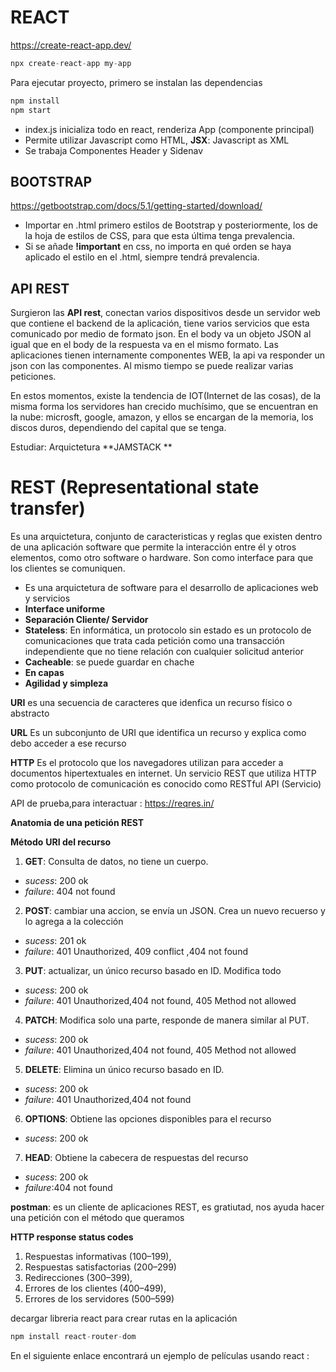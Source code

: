 
# REACT
<https://create-react-app.dev/>

```js 
npx create-react-app my-app
```

Para ejecutar proyecto, primero se instalan las dependencias

```js
npm install
npm start
```

- index.js inicializa todo en react, renderiza App (componente principal)
- Permite utilizar Javascript como HTML, **JSX**: Javascript as XML
- Se trabaja Componentes Header y Sidenav
## BOOTSTRAP 

<https://getbootstrap.com/docs/5.1/getting-started/download/>

- Importar en .html primero estilos de Bootstrap y posteriormente, los de la hoja de estilos de CSS, para que esta última tenga prevalencia.
- Si se añade **!important** en css, no importa en qué orden se haya aplicado el estilo en el .html, siempre tendrá prevalencia.

## API REST
Surgieron las **API rest**, conectan varios dispositivos desde un servidor web que contiene el backend de la aplicación, tiene varios servicios que esta comunicado por medio de formato json.  En el body va un objeto JSON al igual que  en el body de la respuesta va en el mismo formato. 
Las aplicaciones tienen internamente componentes WEB, la api va responder un json con las componentes.
Al mismo tiempo se puede realizar varias peticiones. 

En estos momentos, existe la tendencia de IOT(Internet de las cosas), de la misma forma los servidores han crecido muchísimo, que se encuentran en la nube: microsft, google, amazon, y ellos se encargan de la memoria, los discos duros, dependiendo del capital que se tenga.

Estudiar: Arquictetura **JAMSTACK **

# REST (Representational state transfer)

Es una arquictetura,  conjunto de caracteristicas y reglas que existen dentro de una aplicación software que permite la interacción entre él y otros elementos, como otro software o hardware. Son como interface para que los clientes se comuniquen.

* Es una arquictetura de software para el desarrollo de aplicaciones web y servicios
* **Interface uniforme** 
* **Separación Cliente/ Servidor**
* **Stateless**: En informática, un protocolo sin estado es un protocolo de comunicaciones que trata cada petición como una transacción independiente que no tiene relación con cualquier solicitud anterior
* **Cacheable**: se puede guardar en chache 
* **En capas**
* **Agilidad y simpleza**

**URI**
es una secuencia de caracteres que idenfica un recurso físico o abstracto

**URL**
Es un subconjunto de URI que identifica un recurso y explica como debo acceder a ese recurso 

**HTTP**
Es el protocolo que los navegadores utilizan para acceder a documentos hipertextuales en internet.
Un servicio REST que utiliza HTTP como protocolo de comunicación es conocido como RESTful API (Servicio)

API de prueba,para interactuar : https://reqres.in/

**Anatomia de una petición REST**

**Método** **URI del recurso**
1. **GET**: Consulta de datos, no tiene un cuerpo.
- *sucess*: 200 ok
- *failure*: 404 not found 
2. **POST**: cambiar una accion, se envía un JSON.  Crea un nuevo recuerso y lo agrega a la colección
- *sucess*: 201 ok
- *failure*: 401 Unauthorized, 409 conflict ,404 not found 
3. **PUT**: actualizar, un único recurso basado en ID. Modifica todo 
- *sucess*: 200 ok
- *failure*: 401 Unauthorized,404 not found, 405 Method not allowed 
4. **PATCH**: Modifica solo una parte, responde de manera similar al PUT.
- *sucess*: 200 ok
- *failure*: 401 Unauthorized,404 not found, 405 Method not allowed
5. **DELETE**: Elimina un único recurso basado en ID.
- *sucess*: 200 ok
- *failure*: 401 Unauthorized,404 not found
6. **OPTIONS**: Obtiene las opciones disponibles para el recurso
- *sucess*: 200 ok
7. **HEAD**: Obtiene la cabecera de respuestas del recurso 
- *sucess*: 200 ok
- *failure*:404 not found

**postman**: es un cliente de aplicaciones REST, es gratiutad, nos ayuda hacer una petición con el método que queramos

**HTTP response status codes**
1. Respuestas informativas (100–199),
2. Respuestas satisfactorias (200–299)
3. Redirecciones (300–399),
4. Errores de los clientes (400–499),
4. Errores de los servidores (500–599)


decargar libreria react 
para crear rutas en la aplicación
```js
npm install react-router-dom
```

En el siguiente enlace encontrará un ejemplo de películas usando react :
